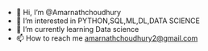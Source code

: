- 👋 Hi, I’m @Amarnathchoudhury 
- 👀 I’m interested in  PYTHON,SQL,ML,DL,DATA SCIENCE 
- 🌱 I’m currently learning Data science
- 📫 How to reach me amarnathchoudhury2@gmail.com

<!---
Amarnathchoudhury/Amarnathchoudhury is a ✨ special ✨ repository because its `README.md` (this file) appears on your GitHub profile.
You can click the Preview link to take a look at your changes.
--->
